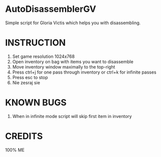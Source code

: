 # AutoDisassemblerGV

Simple script for Gloria Victis which helps you with disassembling.

# INSTRUCTION

1. Set game resolution 1024x768
2. Open inventory on bag with items you want to disassemble
3. Move inventory window maximally to the top-right
4. Press ctrl+j for one pass through inventory or ctrl+k for infinite passes
5. Press esc to stop
6. Nie zesraj sie
# KNOWN BUGS

1. When in infinite mode script will skip first item in inventory

# CREDITS

100% ME